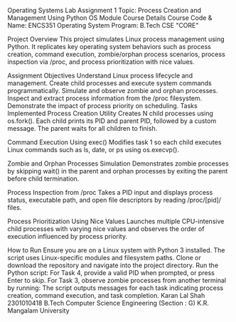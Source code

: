 Operating Systems Lab Assignment 1
Topic: Process Creation and Management Using Python OS Module
Course Details
Course Code & Name: ENCS351 Operating System
Program: B.Tech CSE "CORE"

Project Overview
This project simulates Linux process management using Python. It replicates key operating system behaviors such as process creation, command execution, zombie/orphan process scenarios, process inspection via /proc, and process prioritization with nice values.

Assignment Objectives
Understand Linux process lifecycle and management.
Create child processes and execute system commands programmatically.
Simulate and observe zombie and orphan processes.
Inspect and extract process information from the /proc filesystem.
Demonstrate the impact of process priority on scheduling.
Tasks Implemented
Process Creation Utility
Creates N child processes using os.fork(). Each child prints its PID and parent PID, followed by a custom message. The parent waits for all children to finish.

Command Execution Using exec()
Modifies task 1 so each child executes Linux commands such as ls, date, or ps using os.execvp().

Zombie and Orphan Processes Simulation
Demonstrates zombie processes by skipping wait() in the parent and orphan processes by exiting the parent before child termination.

Process Inspection from /proc
Takes a PID input and displays process status, executable path, and open file descriptors by reading /proc/[pid]/ files.

Process Prioritization Using Nice Values
Launches multiple CPU-intensive child processes with varying nice values and observes the order of execution influenced by process priority.

How to Run
Ensure you are on a Linux system with Python 3 installed. The script uses Linux-specific modules and filesystem paths.
Clone or download the repository and navigate into the project directory.
Run the Python script:
For Task 4, provide a valid PID when prompted, or press Enter to skip.
For Task 3, observe zombie processes from another terminal by running:
The script outputs messages for each task indicating process creation, command execution, and task completion.
Karan Lal Shah
2301010418
B.Tech Computer Science Engineering (Section : G) K.R. Mangalam University
